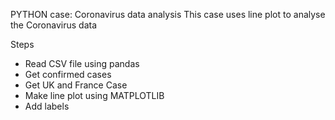 
PYTHON case: Coronavirus data analysis
This case uses line plot to analyse the Coronavirus data

Steps
- Read CSV file using pandas
- Get confirmed cases
- Get UK and France Case
- Make line plot using MATPLOTLIB
- Add labels
